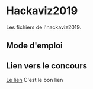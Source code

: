 # Hackaviz2019
Les fichiers de l'hackaviz2019.

## Mode d'emploi


## Lien vers le concours
[Le lien](http://toulouse-dataviz.fr/hackaviz-2019-2)
C'est le bon lien 
